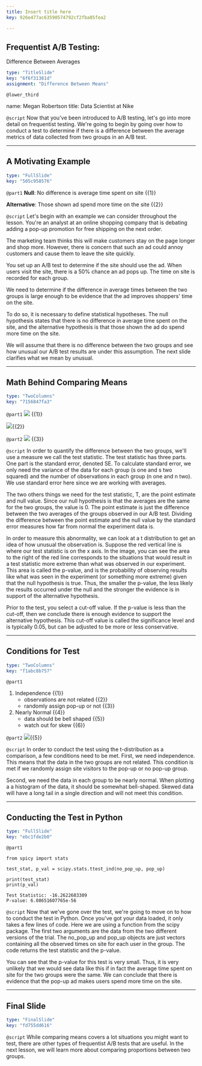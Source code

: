 ```yaml
---
title: Insert title here
key: 926e477ac63590574792cf2fba85fea2

---
```

## Frequentist A/B Testing:
Difference Between Averages

```yaml
type: "TitleSlide"
key: "6f6f31381d"
assignment: "Difference Between Means"
```

`@lower_third`

name: Megan Robertson
title: Data Scientist at Nike


`@script`
Now that you've been introduced to A/B testing, let's go into more detail on frequentist testing. We're going to begin by going over how to conduct a test to determine if there is a difference between the average metrics of data collected from two groups in an A/B test.


---
## A Motivating Example

```yaml
type: "FullSlide"
key: "505c958576"
```

`@part1`
**Null**: No difference is average time spent on site {{1}}    

**Alternative**: Those shown ad spend more time on the site {{2}}


`@script`
Let's begin with an example we can consider throughout the lesson. You're an analyst at an online shopping company that is debating adding a pop-up promotion for free shipping on the next order.

The marketing team thinks this will make customers stay on the page longer and shop more. However, there is concern that such an ad could annoy customers and cause them to leave the site quickly. 

You set up an A/B test to determine if the site should use the ad. When users visit the site, there is a 50% chance an ad pops up. The time on site is recorded for each group. 

We need to determine if the difference in average times between the two groups is large enough to be evidence that the ad improves shoppers' time on the site. 

To do so, it is necessary to define statistical hypotheses. The null hypothesis states that there is no difference in average time spent on the site, and the alternative hypothesis is that those shown the ad do spend more time on the site. 

We will assume that there is no difference between the two groups and see how unusual our A/B test results are under this assumption. The next slide clarifies what we mean by unusual.


---
## Math Behind Comparing Means

```yaml
type: "TwoColumns"
key: "7156847fa3"
```

`@part1`
![](http://assets.datacamp.com/production/repositories/3877/datasets/52613184090b898631f88bc0f8965988445b4840/SE_formula.png) {{1}}


![](http://assets.datacamp.com/production/repositories/3877/datasets/7c4fa99d39e88477c625814365fe90dad8f20232/test_stat.png){{2}}


`@part2`
![](http://assets.datacamp.com/production/repositories/3877/datasets/8ca619f43561b6e57c005ab64e4b1fbf9b94cbf9/t_dist.png) {{3}}


`@script`
In order to quantify the difference between the two groups,   we'll use a measure we call the test statistic. The test statistic has three parts. One part is the standard error, denoted SE. To calculate standard error, we only need the variance of the data for each group (s one and s two squared) and the number of observations in each group (n one and n two). We use standard error here since we are working with averages. 

The two others things we need for the test statistic, T,  are the point estimate and null value. Since our null hypothesis is that the averages are the same for the two groups, the value is 0. The point estimate is just the difference between the two averages of the groups observed in our A/B test. Dividing the difference between the point estimate and the null value by the standard error measures how far from normal the experiment data is. 

In order to measure this abnormality, we can look at a t distribution to get an idea of how unusual the observation is. Suppose the red vertical line is where our test statistic is on the x axis. In the image, you can see the area to the right of the red line corresponds to the situations that would result in a test statistic more extreme than what was observed in our experiment. This area is called the p-value, and is the probability of observing results like what was seen in the experiment (or something more extreme) given that the null hypothesis is true. Thus, the smaller the p-value, the less likely the results occurred under the null and the stronger the evidence is in support of the alternative hypothesis.

Prior to the test, you select a cut-off value. If the p-value is less than the cut-off, then we conclude there is enough evidence to support the alternative hypothesis. This cut-off value is called the significance level and is typically 0.05, but can be adjusted to be more or less conservative.


---
## Conditions for Test

```yaml
type: "TwoColumns"
key: "f1abc8b757"
```

`@part1`
1. Independence {{1}}
   -  observations are not related {{2}}
   - randomly assign pop-up or not {{3}}
2. Nearly Normal {{4}}
   - data should be bell shaped {{5}}
   - watch out for skew {{6}}


`@part2`
![](http://assets.datacamp.com/production/repositories/3877/datasets/322c02c5d39407225ac7e3e3cac1b937ee71741c/hist.png){{5}}


`@script`
In order to conduct the test using the t-distribution as a comparison, a few conditions need to be met. First, we need independence. This means that the data in the two groups are not related. This condition is met if we randomly assign site visitors to the pop-up or no pop-up group.

Second, we need the data in each group to be nearly normal. When plotting a a histogram of the data, it should be somewhat bell-shaped. Skewed data will have a long tail in a single direction and will not meet this condition.


---
## Conducting the Test in Python

```yaml
type: "FullSlide"
key: "ebc1fde2b0"
```

`@part1`
```
from spicy import stats

test_stat, p_val = scipy.stats.ttest_ind(no_pop_up, pop_up)

print(test_stat)
print(p_val)
```


```
Test Statistic: -16.2622683309
P-value: 6.08651607765e-56
```


`@script`
Now that we've gone over the test, we're going to move on to how to conduct the test in Python. Once you've got your data loaded, it only takes a few lines of code. Here we are using a function from the scipy package. The first two arguments are the data from the two different versions of the trial. The no_pop_up and pop_up objects are just vectors containing all the observed times on site for each user in the group. The code returns the test statistic and the p-value.

You can see that the p-value for this test is very small. Thus, it is very unlikely that we would see data like this if in fact the average time spent on site for the two groups were the same. We can conclude that there is evidence that the pop-up ad makes users spend more time on the site.


---
## Final Slide

```yaml
type: "FinalSlide"
key: "fd755dd616"
```

`@script`
While comparing means covers a lot situations you might want to test, there are other types of frequentist A/B tests that are useful. In the next lesson, we will learn more about comparing proportions between two groups.

